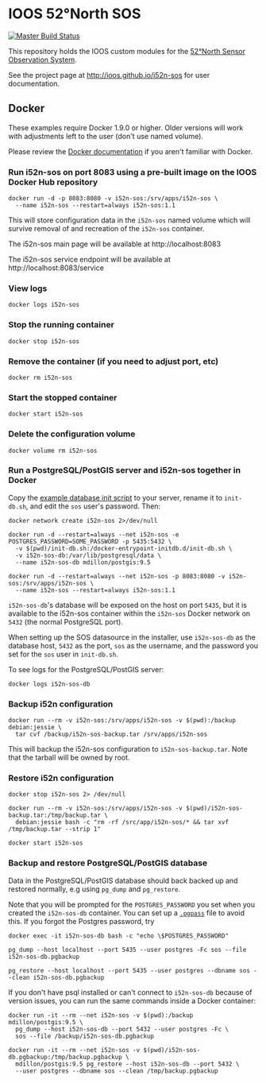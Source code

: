 # IOOS 52°North SOS

[![Master Build Status](https://travis-ci.org/ioos/i52n-sos.svg?branch=master)](https://travis-ci.org/ioos/i52n-sos)

This repository holds the IOOS custom modules for the 
[52°North Sensor Observation System](https://github.com/52North/SOS).

See the project page at <http://ioos.github.io/i52n-sos> for user documentation.

## Docker

These examples require Docker 1.9.0 or higher. Older versions will work with adjustments
left to the user (don't use named volume).

Please review the [Docker documentation](https://docs.docker.com/engine/reference/run/)
if you aren't familiar with Docker.

### Run i52n-sos on port 8083 using a pre-built image on the IOOS Docker Hub repository

```shell
docker run -d -p 8083:8080 -v i52n-sos:/srv/apps/i52n-sos \
  --name i52n-sos --restart=always i52n-sos:1.1
```

This will store configuration data in the `i52n-sos` named volume which
will survive removal of and recreation of the `i52n-sos` container.

The i52n-sos main page will be available at http://localhost:8083

The i52n-sos service endpoint will be available at http://localhost:8083/service

### View logs

```shell
docker logs i52n-sos
```

### Stop the running container

```shell
docker stop i52n-sos
```

### Remove the container (if you need to adjust port, etc)

```shell
docker rm i52n-sos
```

### Start the stopped container

```
docker start i52n-sos
```

### Delete the configuration volume

```
docker volume rm i52n-sos
```

### Run a PostgreSQL/PostGIS server and i52n-sos together in Docker

Copy the [example database init script](docker/init-db.sh.example) to your server,
rename it to `init-db.sh`, and edit the `sos` user's password. Then:

```
docker network create i52n-sos 2>/dev/null

docker run -d --restart=always --net i52n-sos -e POSTGRES_PASSWORD=SOME_PASSWORD -p 5435:5432 \
  -v $(pwd)/init-db.sh:/docker-entrypoint-initdb.d/init-db.sh \
  -v i52n-sos-db:/var/lib/postgresql/data \
  --name i52n-sos-db mdillon/postgis:9.5

docker run -d --restart=always --net i52n-sos -p 8083:8080 -v i52n-sos:/srv/apps/i52n-sos \
  --name i52n-sos --restart=always i52n-sos:1.1
```

`i52n-sos-db`'s database will be exposed on the host on port `5435`, but it is available
to the i52n-sos container within the `i52n-sos` Docker network on `5432` (the normal PostgreSQL port).

When setting up the SOS datasource in the installer, use `i52n-sos-db` as the database host,
`5432` as the port, `sos` as the username, and the password you set for the `sos` user in `init-db.sh`.

To see logs for the PostgreSQL/PostGIS server:

```shell
docker logs i52n-sos-db
```

### Backup i52n configuration

```shell
docker run --rm -v i52n-sos:/srv/apps/i52n-sos -v $(pwd):/backup debian:jessie \
  tar cvf /backup/i52n-sos-backup.tar /srv/apps/i52n-sos
```

This will backup the i52n-sos configuration to `i52n-sos-backup.tar`. Note that the tarball
will be owned by root.

### Restore i52n configuration

```shell
docker stop i52n-sos 2> /dev/null

docker run --rm -v i52n-sos:/srv/apps/i52n-sos -v $(pwd)/i52n-sos-backup.tar:/tmp/backup.tar \
  debian:jessie bash -c "rm -rf /src/app/i52n-sos/* && tar xvf /tmp/backup.tar --strip 1"

docker start i52n-sos
```

### Backup and restore PostgreSQL/PostGIS database

Data in the PostgreSQL/PostGIS database should back backed up and restored normally,
e.g using `pg_dump` and `pg_restore`.

Note that you will be prompted for the `POSTGRES_PASSWORD` you set when you created the
`i52n-sos-db` container. You can set up a
[`.pgpass`](http://www.postgresql.org/docs/current/static/libpq-pgpass.html) file to
avoid this. If you forgot the Postgres password, try

```shell
docker exec -it i52n-sos-db bash -c "echo \$POSTGRES_PASSWORD"
```

```shell
pg_dump --host localhost --port 5435 --user postgres -Fc sos --file i52n-sos-db.pgbackup

pg_restore --host localhost --port 5435 --user postgres --dbname sos --clean i52n-sos-db.pgbackup
```

If you don't have psql installed or can't connect to `i52n-sos-db` because of version
issues, you can run the same commands inside a Docker container:

```shell
docker run -it --rm --net i52n-sos -v $(pwd):/backup mdillon/postgis:9.5 \
  pg_dump --host i52n-sos-db --port 5432 --user postgres -Fc \
  sos --file /backup/i52n-sos-db.pgbackup

docker run -it --rm --net i52n-sos -v $(pwd)/i52n-sos-db.pgbackup:/tmp/backup.pgbackup \
  mdillon/postgis:9.5 pg_restore --host i52n-sos-db --port 5432 \
  --user postgres --dbname sos --clean /tmp/backup.pgbackup
```
